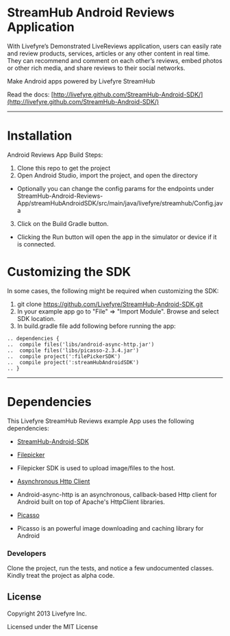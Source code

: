 StreamHub Android Reviews Application
=============================
With Livefyre’s Demonstrated LiveReviews application, users can easily rate and review products, services, articles or any other content in real time. They can recommend and comment on each other’s reviews, embed photos or other rich media, and share reviews to their social networks.

Make Android apps powered by Livefyre StreamHub

Read the docs: [http://livefyre.github.com/StreamHub-Android-SDK/](http://livefyre.github.com/StreamHub-Android-SDK/)

---
Installation
=============================
Android Reviews App Build Steps:

1. Clone this repo to get the project
2. Open Android Studio, import the project, and open the directory
 * Optionally you can change the config params for the endpoints under StreamHub-Android-Reviews-App/streamHubAndroidSDK/src/main/java/livefyre/streamhub/Config.java
3. Click on the Build Gradle button.
 * Clicking the Run button will open the app in the simulator or device if it is connected.

Customizing the SDK
=============================
In some cases, the following might be required when customizing the SDK:

1. git clone https://github.com/Livefyre/StreamHub-Android-SDK.git
2. In your example app go to "File" => "Import Module". Browse and select SDK location.
3. In build.gradle file add following before running the app:

```
.. dependencies {
..  compile files('libs/android-async-http.jar')
..  compile files('libs/picasso-2.3.4.jar')
..  compile project(':filePickerSDK')
..  compile project(':streamHubAndroidSDK')
.. }
```

---
Dependencies
=============================
This Livefyre StreamHub Reviews example App uses the following dependencies:
* [StreamHub-Android-SDK](https://github.com/Livefyre/StreamHub-Android-SDK/)

* [Filepicker](https://github.com/Ink/filepicker-android)
 * Filepicker SDK is used to upload image/files to the host.
* [Asynchronous Http Client](https://github.com/loopj/android-async-http)
 * Android-async-http is an asynchronous, callback-based Http client for Android built on top of Apache's HttpClient libraries.
* [Picasso](https://github.com/square/picasso)
 * Picasso is an powerful image downloading and caching library for Android

### Developers
Clone the project, run the tests, and notice a few undocumented classes. Kindly treat the project as alpha code.

## License
Copyright 2013 Livefyre Inc.

Licensed under the MIT License
